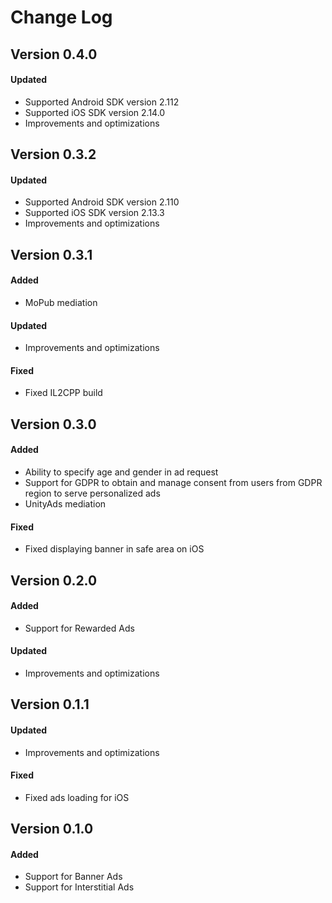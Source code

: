 # Change Log

## Version 0.4.0

#### Updated
* Supported Android SDK version 2.112
* Supported iOS SDK version 2.14.0
* Improvements and optimizations

## Version 0.3.2

#### Updated
* Supported Android SDK version 2.110
* Supported iOS SDK version 2.13.3
* Improvements and optimizations

## Version 0.3.1

#### Added
* MoPub mediation

#### Updated
* Improvements and optimizations

#### Fixed
* Fixed IL2CPP build

## Version 0.3.0

#### Added
* Ability to specify age and gender in ad request
* Support for GDPR to obtain and manage consent from users from GDPR region to serve personalized ads
* UnityAds mediation

#### Fixed
* Fixed displaying banner in safe area on iOS

## Version 0.2.0

#### Added
* Support for Rewarded Ads

#### Updated
* Improvements and optimizations

## Version 0.1.1

#### Updated
* Improvements and optimizations

#### Fixed
* Fixed ads loading for iOS

## Version 0.1.0

#### Added
* Support for Banner Ads
* Support for Interstitial Ads